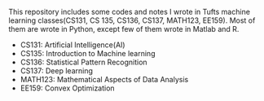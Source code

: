 This repository includes some codes and notes I wrote in Tufts machine learning classes(CS131, CS 135, CS136, CS137, MATH123, EE159). Most of them are wrote in Python, except few of them wrote in Matlab and R.

- CS131: Artificial Intelligence(AI)
- CS135: Introduction to Machine learning
- CS136: Statistical Pattern Recognition
- CS137: Deep learning
- MATH123: Mathematical Aspects of Data Analysis
- EE159: Convex Optimization
